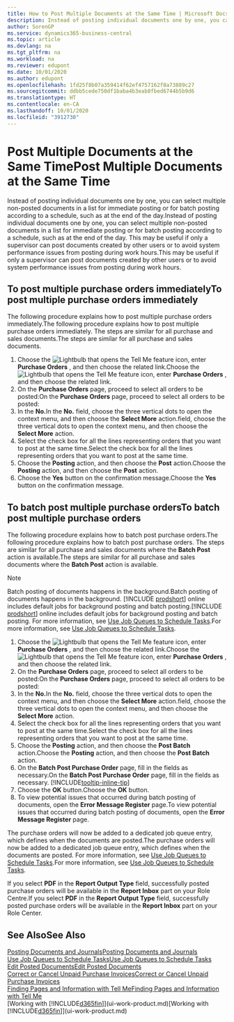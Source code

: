 ```yaml
---
title: How to Post Multiple Documents at the Same Time | Microsoft Docs
description: Instead of posting individual documents one by one, you can select multiple non-posted documents in a list for batch posting, either for immediate posting or scheduled to, for example, the end of the day.
author: SorenGP
ms.service: dynamics365-business-central
ms.topic: article
ms.devlang: na
ms.tgt_pltfrm: na
ms.workload: na
ms.reviewer: edupont
ms.date: 10/01/2020
ms.author: edupont
ms.openlocfilehash: 1fd25f8b07a359414f62ef4757162f8a73889c27
ms.sourcegitcommit: ddbb5cede750df1baba4b3eab8fbed6744b5b9d6
ms.translationtype: HT
ms.contentlocale: en-CA
ms.lasthandoff: 10/01/2020
ms.locfileid: "3912730"
---
```

# <a name="post-multiple-documents-at-the-same-time"></a><span data-ttu-id="d89ad-103">Post Multiple Documents at the Same Time</span><span class="sxs-lookup"><span data-stu-id="d89ad-103">Post Multiple Documents at the Same Time</span></span>

<span data-ttu-id="d89ad-104">Instead of posting individual documents one by one, you can select multiple non-posted documents in a list for immediate posting or for batch posting according to a schedule, such as at the end of the day.</span><span class="sxs-lookup"><span data-stu-id="d89ad-104">Instead of posting individual documents one by one, you can select multiple non-posted documents in a list for immediate posting or for batch posting according to a schedule, such as at the end of the day.</span></span> <span data-ttu-id="d89ad-105">This may be useful if only a supervisor can post documents created by other users or to avoid system performance issues from posting during work hours.</span><span class="sxs-lookup"><span data-stu-id="d89ad-105">This may be useful if only a supervisor can post documents created by other users or to avoid system performance issues from posting during work hours.</span></span>

## <a name="to-post-multiple-purchase-orders-immediately"></a><span data-ttu-id="d89ad-106">To post multiple purchase orders immediately</span><span class="sxs-lookup"><span data-stu-id="d89ad-106">To post multiple purchase orders immediately</span></span>

<span data-ttu-id="d89ad-107">The following procedure explains how to post multiple purchase orders immediately.</span><span class="sxs-lookup"><span data-stu-id="d89ad-107">The following procedure explains how to post multiple purchase orders immediately.</span></span> <span data-ttu-id="d89ad-108">The steps are similar for all purchase and sales documents.</span><span class="sxs-lookup"><span data-stu-id="d89ad-108">The steps are similar for all purchase and sales documents.</span></span>

1. <span data-ttu-id="d89ad-109">Choose the ![Lightbulb that opens the Tell Me feature](media/ui-search/search_small.png "Tell me what you want to do") icon, enter **Purchase Orders** , and then choose the related link.</span><span class="sxs-lookup"><span data-stu-id="d89ad-109">Choose the ![Lightbulb that opens the Tell Me feature](media/ui-search/search_small.png "Tell me what you want to do") icon, enter **Purchase Orders** , and then choose the related link.</span></span>
2. <span data-ttu-id="d89ad-110">On the **Purchase Orders** page, proceed to select all orders to be posted:</span><span class="sxs-lookup"><span data-stu-id="d89ad-110">On the **Purchase Orders** page, proceed to select all orders to be posted:</span></span>
3. <span data-ttu-id="d89ad-111">In the **No.**</span><span class="sxs-lookup"><span data-stu-id="d89ad-111">In the **No.**</span></span> <span data-ttu-id="d89ad-112">field, choose the three vertical dots to open the context menu, and then choose the **Select More** action.</span><span class="sxs-lookup"><span data-stu-id="d89ad-112">field, choose the three vertical dots to open the context menu, and then choose the **Select More** action.</span></span>
4. <span data-ttu-id="d89ad-113">Select the check box for all the lines representing orders that you want to post at the same time.</span><span class="sxs-lookup"><span data-stu-id="d89ad-113">Select the check box for all the lines representing orders that you want to post at the same time.</span></span>
5. <span data-ttu-id="d89ad-114">Choose the **Posting** action, and then choose the **Post** action.</span><span class="sxs-lookup"><span data-stu-id="d89ad-114">Choose the **Posting** action, and then choose the **Post** action.</span></span>
6. <span data-ttu-id="d89ad-115">Choose the **Yes** button on the confirmation message.</span><span class="sxs-lookup"><span data-stu-id="d89ad-115">Choose the **Yes** button on the confirmation message.</span></span>

## <a name="to-batch-post-multiple-purchase-orders"></a><span data-ttu-id="d89ad-116">To batch post multiple purchase orders</span><span class="sxs-lookup"><span data-stu-id="d89ad-116">To batch post multiple purchase orders</span></span>

<span data-ttu-id="d89ad-117">The following procedure explains how to batch post purchase orders.</span><span class="sxs-lookup"><span data-stu-id="d89ad-117">The following procedure explains how to batch post purchase orders.</span></span> <span data-ttu-id="d89ad-118">The steps are similar for all purchase and sales documents where the **Batch Post** action is available.</span><span class="sxs-lookup"><span data-stu-id="d89ad-118">The steps are similar for all purchase and sales documents where the **Batch Post** action is available.</span></span>

> [!NOTE]
> <span data-ttu-id="d89ad-119">Batch posting of documents happens in the background.</span><span class="sxs-lookup"><span data-stu-id="d89ad-119">Batch posting of documents happens in the background.</span></span> <span data-ttu-id="d89ad-120">[!INCLUDE [prodshort](includes/prodshort.md)] online includes default jobs for background posting and batch posting.</span><span class="sxs-lookup"><span data-stu-id="d89ad-120">[!INCLUDE [prodshort](includes/prodshort.md)] online includes default jobs for background posting and batch posting.</span></span> <span data-ttu-id="d89ad-121">For more information, see [Use Job Queues to Schedule Tasks](admin-job-queues-schedule-tasks.md).</span><span class="sxs-lookup"><span data-stu-id="d89ad-121">For more information, see [Use Job Queues to Schedule Tasks](admin-job-queues-schedule-tasks.md).</span></span>

1. <span data-ttu-id="d89ad-122">Choose the ![Lightbulb that opens the Tell Me feature](media/ui-search/search_small.png "Tell me what you want to do") icon, enter **Purchase Orders** , and then choose the related link.</span><span class="sxs-lookup"><span data-stu-id="d89ad-122">Choose the ![Lightbulb that opens the Tell Me feature](media/ui-search/search_small.png "Tell me what you want to do") icon, enter **Purchase Orders** , and then choose the related link.</span></span>  
2. <span data-ttu-id="d89ad-123">On the **Purchase Orders** page, proceed to select all orders to be posted:</span><span class="sxs-lookup"><span data-stu-id="d89ad-123">On the **Purchase Orders** page, proceed to select all orders to be posted:</span></span>
3. <span data-ttu-id="d89ad-124">In the **No.**</span><span class="sxs-lookup"><span data-stu-id="d89ad-124">In the **No.**</span></span> <span data-ttu-id="d89ad-125">field, choose the three vertical dots to open the context menu, and then choose the **Select More** action.</span><span class="sxs-lookup"><span data-stu-id="d89ad-125">field, choose the three vertical dots to open the context menu, and then choose the **Select More** action.</span></span>
4. <span data-ttu-id="d89ad-126">Select the check box for all the lines representing orders that you want to post at the same time.</span><span class="sxs-lookup"><span data-stu-id="d89ad-126">Select the check box for all the lines representing orders that you want to post at the same time.</span></span>
5. <span data-ttu-id="d89ad-127">Choose the **Posting** action, and then choose the **Post Batch** action.</span><span class="sxs-lookup"><span data-stu-id="d89ad-127">Choose the **Posting** action, and then choose the **Post Batch** action.</span></span>
6. <span data-ttu-id="d89ad-128">On the **Batch Post Purchase Order** page, fill in the fields as necessary.</span><span class="sxs-lookup"><span data-stu-id="d89ad-128">On the **Batch Post Purchase Order** page, fill in the fields as necessary.</span></span> [!INCLUDE[tooltip-inline-tip](includes/tooltip-inline-tip_md.md)]
7. <span data-ttu-id="d89ad-129">Choose the **OK** button.</span><span class="sxs-lookup"><span data-stu-id="d89ad-129">Choose the **OK** button.</span></span>
8. <span data-ttu-id="d89ad-130">To view potential issues that occurred during batch posting of documents, open the **Error Message Register** page.</span><span class="sxs-lookup"><span data-stu-id="d89ad-130">To view potential issues that occurred during batch posting of documents, open the **Error Message Register** page.</span></span>

<span data-ttu-id="d89ad-131">The purchase orders will now be added to a dedicated job queue entry, which defines when the documents are posted.</span><span class="sxs-lookup"><span data-stu-id="d89ad-131">The purchase orders will now be added to a dedicated job queue entry, which defines when the documents are posted.</span></span> <span data-ttu-id="d89ad-132">For more information, see [Use Job Queues to Schedule Tasks](admin-job-queues-schedule-tasks.md).</span><span class="sxs-lookup"><span data-stu-id="d89ad-132">For more information, see [Use Job Queues to Schedule Tasks](admin-job-queues-schedule-tasks.md).</span></span>

<span data-ttu-id="d89ad-133">If you select **PDF** in the **Report Output Type** field, successfully posted purchase orders will be available in the **Report Inbox** part on your Role Centre.</span><span class="sxs-lookup"><span data-stu-id="d89ad-133">If you select **PDF** in the **Report Output Type** field, successfully posted purchase orders will be available in the **Report Inbox** part on your Role Center.</span></span>

## <a name="see-also"></a><span data-ttu-id="d89ad-134">See Also</span><span class="sxs-lookup"><span data-stu-id="d89ad-134">See Also</span></span>

[<span data-ttu-id="d89ad-135">Posting Documents and Journals</span><span class="sxs-lookup"><span data-stu-id="d89ad-135">Posting Documents and Journals</span></span>](ui-post-documents-journals.md)  
[<span data-ttu-id="d89ad-136">Use Job Queues to Schedule Tasks</span><span class="sxs-lookup"><span data-stu-id="d89ad-136">Use Job Queues to Schedule Tasks</span></span>](admin-job-queues-schedule-tasks.md)  
[<span data-ttu-id="d89ad-137">Edit Posted Documents</span><span class="sxs-lookup"><span data-stu-id="d89ad-137">Edit Posted Documents</span></span>](across-edit-posted-document.md)  
[<span data-ttu-id="d89ad-138">Correct or Cancel Unpaid Purchase Invoices</span><span class="sxs-lookup"><span data-stu-id="d89ad-138">Correct or Cancel Unpaid Purchase Invoices</span></span>](purchasing-how-correct-cancel-unpaid-purchase-invoices.md)  
[<span data-ttu-id="d89ad-139">Finding Pages and Information with Tell Me</span><span class="sxs-lookup"><span data-stu-id="d89ad-139">Finding Pages and Information with Tell Me</span></span>](ui-search.md)  
<span data-ttu-id="d89ad-140">[Working with [!INCLUDE[d365fin](includes/d365fin_md.md)]](ui-work-product.md)</span><span class="sxs-lookup"><span data-stu-id="d89ad-140">[Working with [!INCLUDE[d365fin](includes/d365fin_md.md)]](ui-work-product.md)</span></span>

